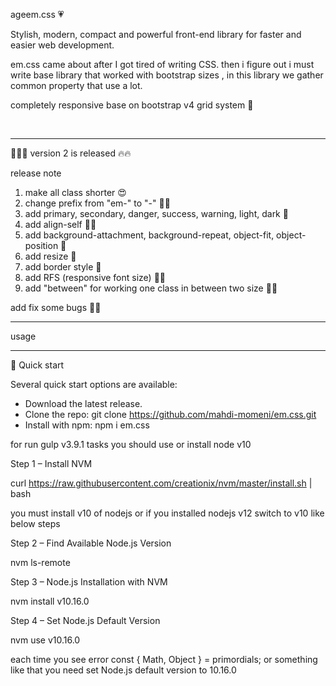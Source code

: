 ageem.css 💗

Stylish, modern, compact and powerful front-end library for faster and easier web development.



em.css came about after I got tired of writing CSS. then i figure out i must write base library that worked with bootstrap sizes , in this library we gather common property that use a lot.

completely responsive base on bootstrap v4 grid system 🤩

<br>

---

🚀🚀🚀 version 2 is released 🔥🔥



release note

1. make all class shorter 😍
2. change prefix from "em-" to "-" 🤞🤞
3. add primary, secondary, danger, success, warning, light, dark 💅
4. add align-self 👏😉
5. add background-attachment, background-repeat, object-fit, object-position 🤩
6. add resize 🧐
7. add border style 🤤
8. add RFS (responsive font size)  🤙😎
9. add "between" for working one class in between two size 🖖😈

add fix some bugs 🙏😩

---

usage

---

🏁 Quick start

Several quick start options are available:

- Download the latest release.
- Clone the repo: git clone https://github.com/mahdi-momeni/em.css.git
- Install with npm: npm i em.css



for run gulp v3.9.1 tasks you should use or install node v10



Step 1 – Install NVM

curl https://raw.githubusercontent.com/creationix/nvm/master/install.sh | bash 

you must install v10 of nodejs or if you installed nodejs v12 switch to v10 like below steps



Step 2 – Find Available Node.js Version

nvm ls-remote



Step 3 – Node.js Installation with NVM

nvm install v10.16.0



Step 4 – Set Node.js Default Version

nvm use v10.16.0



each time you see error const { Math, Object } = primordials; or something like that you need set Node.js default version to 10.16.0
